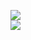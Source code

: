 [![](https://img.shields.io/badge/Made%20With-Github%20Spray-lightgrey.svg?style=for-the-badge&logo=github)](https://github.com/Annihil/github-spray#4352)  
[![](https://i.imgur.com/2DrTn0Z.gif)](https://github.com/Annihil/github-spray)